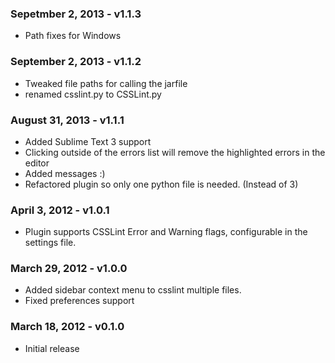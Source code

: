 ### Sepetmber 2, 2013 - v1.1.3

* Path fixes for Windows


### September 2, 2013 - v1.1.2

* Tweaked file paths for calling the jarfile
* renamed csslint.py to CSSLint.py


### August 31, 2013 - v1.1.1

* Added Sublime Text 3 support
* Clicking outside of the errors list will remove the highlighted errors in
  the editor    
* Added messages :)
* Refactored plugin so only one python file is needed. (Instead of 3)


### April 3, 2012 - v1.0.1

* Plugin supports CSSLint Error and Warning flags, configurable in the settings file.


### March 29, 2012 - v1.0.0

* Added sidebar context menu to csslint multiple files.
* Fixed preferences support


### March 18, 2012 - v0.1.0

* Initial release